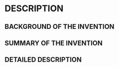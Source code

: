 # DESCRIPTION

## BACKGROUND OF THE INVENTION

## SUMMARY OF THE INVENTION

## DETAILED DESCRIPTION

